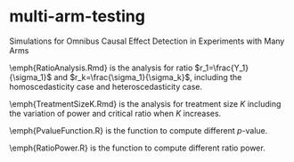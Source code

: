# multi-arm-testing
Simulations for Omnibus Causal Effect Detection in Experiments with Many Arms

\emph{RatioAnalysis.Rmd} is the analysis for ratio $r_1=\frac{Y_1}{\sigma_1}$ and $r_k=\frac{\sigma_1}{\sigma_k}$, including the homoscedasticity case and heteroscedasticity case.

\emph{TreatmentSizeK.Rmd} is the analysis for treatment size $K$ including the variation of power and critical ratio when $K$ increases.

\emph{PvalueFunction.R} is the function to compute different $p$-value.

\emph{RatioPower.R} is the function to compute different ratio power.